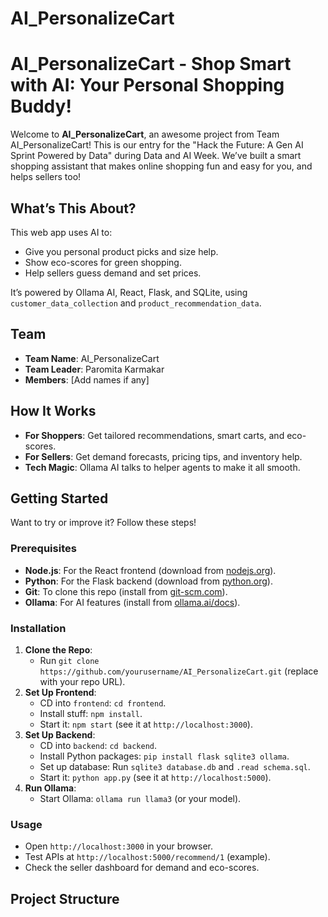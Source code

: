 # AI_PersonalizeCart
# AI_PersonalizeCart - Shop Smart with AI: Your Personal Shopping Buddy!

Welcome to **AI_PersonalizeCart**, an awesome project from Team AI_PersonalizeCart! This is our entry for the "Hack the Future: A Gen AI Sprint Powered by Data" during Data and AI Week. We’ve built a smart shopping assistant that makes online shopping fun and easy for you, and helps sellers too!

## What’s This About?
This web app uses AI to:
- Give you personal product picks and size help.
- Show eco-scores for green shopping.
- Help sellers guess demand and set prices.

It’s powered by Ollama AI, React, Flask, and SQLite, using `customer_data_collection` and `product_recommendation_data`.

## Team
- **Team Name**: AI_PersonalizeCart
- **Team Leader**: Paromita Karmakar
- **Members**: [Add names if any]

## How It Works
- **For Shoppers**: Get tailored recommendations, smart carts, and eco-scores.
- **For Sellers**: Get demand forecasts, pricing tips, and inventory help.
- **Tech Magic**: Ollama AI talks to helper agents to make it all smooth.

## Getting Started
Want to try or improve it? Follow these steps!

### Prerequisites
- **Node.js**: For the React frontend (download from [nodejs.org](https://nodejs.org)).
- **Python**: For the Flask backend (download from [python.org](https://www.python.org)).
- **Git**: To clone this repo (install from [git-scm.com](https://git-scm.com)).
- **Ollama**: For AI features (install from [ollama.ai/docs](https://ollama.ai/docs)).

### Installation
1. **Clone the Repo**:
   - Run `git clone https://github.com/yourusername/AI_PersonalizeCart.git` (replace with your repo URL).
2. **Set Up Frontend**:
   - CD into `frontend`: `cd frontend`.
   - Install stuff: `npm install`.
   - Start it: `npm start` (see it at `http://localhost:3000`).
3. **Set Up Backend**:
   - CD into `backend`: `cd backend`.
   - Install Python packages: `pip install flask sqlite3 ollama`.
   - Set up database: Run `sqlite3 database.db` and `.read schema.sql`.
   - Start it: `python app.py` (see it at `http://localhost:5000`).
4. **Run Ollama**:
   - Start Ollama: `ollama run llama3` (or your model).

### Usage
- Open `http://localhost:3000` in your browser.
- Test APIs at `http://localhost:5000/recommend/1` (example).
- Check the seller dashboard for demand and eco-scores.

## Project Structure
